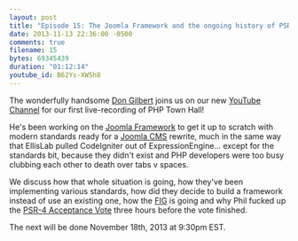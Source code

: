 ```yaml
---
layout: post
title: "Episode 15: The Joomla Framework and the ongoing history of PSR-4"
date: 2013-11-13 22:36:00 -0500
comments: true
filename: 15
bytes: 69345439
duration: "01:12:14"
youtube_id: B62Ys-XW5h8
---
```


The wonderfully handsome [Don Gilbert](http://twitter.com/dilbert4life) joins us on our new [YouTube Channel](http://www.youtube.com/channel/UCepVwe7RrxE7Zv3kytUfcKw) for our first live-recording of PHP Town Hall!

He's been working on the [Joomla Framework](https://github.com/joomla/joomla-framework) to get it up to scratch with modern standards ready for a [Joomla CMS](http://joomla.org) rewrite, much in the same way that EllisLab pulled CodeIgniter out of ExpressionEngine... except for the standards bit, because they didn't exist and PHP developers were too busy clubbing each other to death over tabs v spaces.

We discuss how that whole situation is going, how they've been implementing various standards, how did they decide to build a framework instead of use an existing one, how the [FIG](http://www.php-fig.org/) is going and why Phil fucked up the [PSR-4 Acceptance Vote](https://groups.google.com/forum/#!searchin/php-fig/acceptance$20vote/php-fig/NWfyAeF7Psk/_xk2QQuCYsIJ) three hours before the vote finished.


The next will be done November 18th, 2013 at 9:30pm EST.
